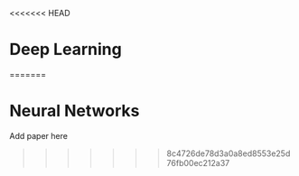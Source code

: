 <<<<<<< HEAD
# Deep Learning
=======
# Neural Networks
Add paper here
>>>>>>> 8c4726de78d3a0a8ed8553e25d76fb00ec212a37
